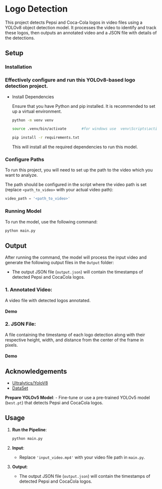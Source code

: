 # Logo Detection 

This project detects Pepsi and Coca-Cola logos in video files using a YOLOv8 object detection model. It processes the video to identify and track these logos, then outputs an annotated video and a JSON file with details of the detections.


## Setup

### Installation

### Effectively configure and run this YOLOv8-based logo detection project.
    
- Install Dependencies

    Ensure that you have Python and pip installed. 
    It is recommended to set up a virtual environment. 

    ```bash
    python -m venv venv
    ```
    ```bash
    source .venv/bin/activate       #for windows use  venv\Scripts\activate     
    ```
    ```bash
    pip install -r requirements.txt
    ```

    This will install all the required dependencies to run this model.


 ### Configure Paths 

To run this project, you will need to set up the path to the video which you want to analyze. 

The path should be configured in the script where the video path is set (replace `<path_to_video>` with your actual video path):

```python
video_path = '<path_to_video>'
```
<!-- ![Screenshot from 2024-07-17 18-03-15](https://github.com/user-attachments/assets/5442dd71-af36-4abb-a5bb-1cb3f5bbed6e) -->

### Running Model

To run the model, use the following command:

```bash
python main.py
```
## Output 

After running the command, the model will process the input video and generate the following output files in the `Output` folder:
- The output JSON file (`output.json`) will contain the timestamps of detected Pepsi and CocaCola logos.

### 1. **Annotated Video**: 
A video file with detected logos annotated.

#### Demo
   <!-- This is the link for the demo videos : https://drive.google.com/drive/folders/1Fv7yraqVynzzHx4NmnAy-0uqAMt7R2js?usp=drive_link -->
### 2. **JSON File**: 
A file containing the timestamp of each logo detection along with their respective height, width, and distance from the center of the frame in pixels.

#### Demo
<!-- ![Screenshot from 2024-07-17 17-37-16](https://github.com/user-attachments/assets/75997966-7daa-4677-8b1d-53efff548c94) -->

## Acknowledgements

 - [Ultralytics/YoloV8](https://github.com/ultralytics/ultralytics)
 - [DataSet](https://universe.roboflow.com/advait-dongre/pepsi-cocacola-images/dataset/1)
































**Prepare YOLOv5 Model**:
    - Fine-tune or use a pre-trained YOLOv5 model (`best.pt`) that detects Pepsi and CocaCola logos.

## Usage

1. **Run the Pipeline**:
    ```bash
    python main.py
    ```

2. **Input**:
    - Replace `'input_video.mp4'` with your video file path in `main.py`.

3. **Output**:
    - The output JSON file (`output.json`) will contain the timestamps of detected Pepsi and CocaCola logos.
    